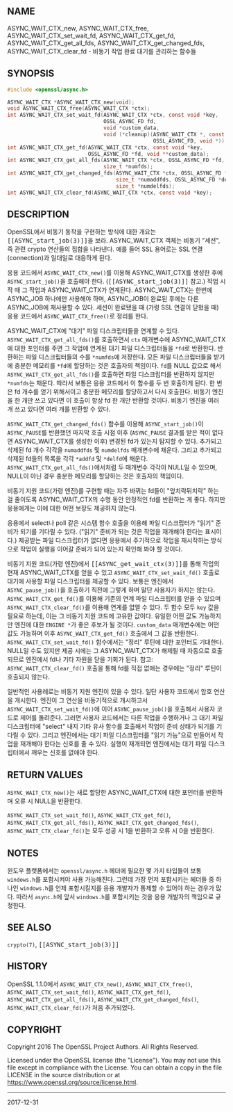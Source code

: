 ## NAME

ASYNC_WAIT_CTX_new, ASYNC_WAIT_CTX_free, ASYNC_WAIT_CTX_set_wait_fd, ASYNC_WAIT_CTX_get_fd, ASYNC_WAIT_CTX_get_all_fds, ASYNC_WAIT_CTX_get_changed_fds, ASYNC_WAIT_CTX_clear_fd - 비동기 작업 완료 대기를 관리하는 함수들

## SYNOPSIS

```c
#include <openssl/async.h>

ASYNC_WAIT_CTX *ASYNC_WAIT_CTX_new(void);
void ASYNC_WAIT_CTX_free(ASYNC_WAIT_CTX *ctx);
int ASYNC_WAIT_CTX_set_wait_fd(ASYNC_WAIT_CTX *ctx, const void *key,
                               OSSL_ASYNC_FD fd,
                               void *custom_data,
                               void (*cleanup)(ASYNC_WAIT_CTX *, const void *,
                                               OSSL_ASYNC_FD, void *));
int ASYNC_WAIT_CTX_get_fd(ASYNC_WAIT_CTX *ctx, const void *key,
                          OSSL_ASYNC_FD *fd, void **custom_data);
int ASYNC_WAIT_CTX_get_all_fds(ASYNC_WAIT_CTX *ctx, OSSL_ASYNC_FD *fd,
                               size_t *numfds);
int ASYNC_WAIT_CTX_get_changed_fds(ASYNC_WAIT_CTX *ctx, OSSL_ASYNC_FD *addfd,
                                   size_t *numaddfds, OSSL_ASYNC_FD *delfd,
                                   size_t *numdelfds);
int ASYNC_WAIT_CTX_clear_fd(ASYNC_WAIT_CTX *ctx, const void *key);
```

## DESCRIPTION

OpenSSL에서 비동기 동작을 구현하는 방식에 대한 개요는 <tt>[[ASYNC_start_job(3)]]</tt>을 보라. ASYNC_WAIT_CTX 객체는 비동기 "세션", 즉 관련 crypto 연산들의 집합을 나타낸다. 예를 들어 SSL 용어로는 SSL 연결(connection)과 일대일로 대응하게 된다.

응용 코드에서 `ASYNC_WAIT_CTX_new()`를 이용해 ASYNC_WAIT_CTX를 생성한 후에 `ASYNC_start_job()`을 호출해야 한다. (<tt>[[ASYNC_start_job(3)]]</tt> 참고.) 작업 시작 때 그 작업과 ASYNC_WAIT_CTX가 연계된다. ASYNC_WAIT_CTX는 한번에 ASYNC_JOB 하나에만 사용해야 하며, ASYNC_JOB이 완료된 후에는 다른 ASYNC_JOB에 재사용할 수 있다. 세션이 완료됐을 때 (가령 SSL 연결이 닫혔을 때) 응용 코드에서 `ASYNC_WAIT_CTX_free()`로 정리를 한다.

ASYNC_WAIT_CTX에 "대기" 파일 디스크립터들을 연계할 수 있다. `ASYNC_WAIT_CTX_get_all_fds()`를 호출하면서 `ctx` 매개변수에 ASYNC_WAIT_CTX에 대한 포인터를 주면 그 작업에 연계된 대기 파일 디스크립터들을 `*fd`로 반환한다. 반환하는 파일 디스크립터들의 수를 `*numfds`에 저장한다. 모든 파일 디스크립터들을 받기에 충분한 메모리를 `*fd`에 할당하는 것은 호출자의 책임이다. `fd`를 NULL 값으로 해서 `ASYNC_WAIT_CTX_get_all_fds()`를 호출하면 파일 디스크립터를 반환하지 않지만 `*numfds`는 채운다. 따라서 보통은 응용 코드에서 이 함수를 두 번 호출하게 된다. 한 번은 fd 개수를 얻기 위해서이고 충분한 메모리를 할당하고서 다시 호출한다. 비동기 엔진을 한 개만 쓰고 있다면 이 호출이 항상 fd 한 개만 반환할 것이다. 비동기 엔진을 여러 개 쓰고 있다면 여러 개를 반환할 수 있다.

`ASYNC_WAIT_CTX_get_changed_fds()` 함수를 이용해 `ASYNC_start_job()`이 `ASYNC_PAUSE`를 반환했던 마지막 호출 시점 이후 (`ASYNC_PAUSE` 결과를 받은 적이 없다면 ASYNC_WAIT_CTX를 생성한 이후) 변경된 fd가 있는지 탐지할 수 있다. 추가되고 삭제된 fd 개수 각각을 `numaddfds` 및 `numdelfds` 매개변수에 채운다. 그리고 추가되고 삭제된 fd들의 목록을 각각 `*addfd` 및 `*delfd`에 채운다. `ASYNC_WAIT_CTX_get_all_fds()`에서처럼 두 매개변수 각각이 NULL일 수 있으며, NULL이 아닌 경우 충분한 메모리를 할당하는 것은 호출자의 책임이다.

비동기 지원 코드(가령 엔진)를 구현할 때는 자주 바뀌는 fd들이 "엎치락뒤치락" 하는 걸 줄이도록 ASYNC_WAIT_CTX의 수명 동안 안정적인 fd를 반환하는 게 좋다. 하지만 응용에게는 이에 대한 어떤 보장도 제공하지 않는다.

응용에서 select나 poll 같은 시스템 함수 호출을 이용해 파일 디스크립터가 "읽기" 준비가 되기를 기다릴 수 있다. ("읽기" 준비가 되는 것은 작업을 재개해야 한다는 표시이다.) 제공받는 파일 디스크립터가 없다면 응용에서 주기적으로 작업을 재시작하는 방식으로 작업이 실행을 이어갈 준비가 되어 있는지 확인해 봐야 할 것이다.

비동기 지원 코드(가령 엔진)에서 <tt>[[ASYNC_get_wait_ctx(3)]]</tt>를 통해 작업의 현재 ASYNC_WAIT_CTX를 얻을 수 있고 `ASYNC_WAIT_CTX_set_wait_fd()` 호출로 대기에 사용할 파일 디스크립터를 제공할 수 있다. 보통은 엔진에서 `ASYNC_pause_job()`을 호출하기 직전에 그렇게 하며 말단 사용자가 하지는 않는다. `ASYNC_WAIT_CTX_get_fd()`를 이용해 기존의 연계 파일 디스크립터를 얻을 수 있으며 `ASYNC_WAIT_CTX_clear_fd()`를 이용해 연계를 없앨 수 있다. 두 함수 모두 `key` 값을 필요로 하는데, 이는 그 비동기 지원 코드에 고유한 값이다. 유일한 어떤 값도 가능하지만 엔진에 대한 `ENGINE *`가 좋은 후보가 될 것이다. `custom_data` 매개변수에는 어떤 값도 가능하며 이후 `ASYNC_WAIT_CTX_get_fd()` 호출에서 그 값을 반환한다. `ASYNC_WAIT_CTX_set_wait_fd()` 함수에서는 "정리" 루틴에 대한 포인터도 기대한다. NULL일 수도 있지만 제공 시에는 그 ASYNC_WAIT_CTX가 해제될 때 자동으로 호출되므로 엔진에서 fd나 기타 자원을 닫을 기회가 된다. 참고: `ASYNC_WAIT_CTX_clear_fd()` 호출을 통해 fd를 직접 없애는 경우에는 "정리" 루틴이 호출되지 않는다.

일반적인 사용례로는 비동기 지원 엔진이 있을 수 있다. 일단 사용자 코드에서 암호 연산을 개시한다. 엔진이 그 연산을 비동기적으로 개시하고서 `ASYNC_WAIT_CTX_set_wait_fd()`에 이어 `ASYNC_pause_job()`을 호출해서 사용자 코드로 제어를 돌려준다. 그러면 사용자 코드에서는 다른 작업을 수행하거나 그 대기 파일 디스크립터에 "select" 내지 기타 유사 함수를 호출해서 작업이 준비 상태가 되기를 기다릴 수 있다. 그리고 엔진에서는 대기 파일 디스크립터를 "읽기 가능"으로 만들어서 작업을 재개해야 한다는 신호를 줄 수 있다. 실행이 재개되면 엔진에서는 대기 파일 디스크립터에서 깨우는 신호를 없애야 한다.

## RETURN VALUES

`ASYNC_WAIT_CTX_new()`는 새로 할당한 ASYNC_WAIT_CTX에 대한 포인터를 반환하며 오류 시 NULL을 반환한다.

`ASYNC_WAIT_CTX_set_wait_fd()`, `ASYNC_WAIT_CTX_get_fd()`, `ASYNC_WAIT_CTX_get_all_fds()`, `ASYNC_WAIT_CTX_get_changed_fds()`, `ASYNC_WAIT_CTX_clear_fd()`는 모두 성공 시 1을 반환하고 오류 시 0을 반환한다.

## NOTES

윈도우 플랫폼에서는 `openssl/async.h` 헤더에 필요한 몇 가지 타입들이 보통 `windows.h`를 포함시켜야 사용 가능해진다. 그런데 가장 먼저 포함시키는 헤더들 중 하나인 `windows.h`를 언제 포함시킬지를 응용 개발자가 통제할 수 있어야 하는 경우가 많다. 따라서 `async.h`에 앞서 `windows.h`를 포함시키는 것을 응용 개발자의 책임으로 규정한다.

## SEE ALSO

`crypto(7)`, <tt>[[ASYNC_start_job(3)]]</tt>

## HISTORY

OpenSSL 1.1.0에서 `ASYNC_WAIT_CTX_new()`, `ASYNC_WAIT_CTX_free()`, `ASYNC_WAIT_CTX_set_wait_fd()`, `ASYNC_WAIT_CTX_get_fd()`, `ASYNC_WAIT_CTX_get_all_fds()`, `ASYNC_WAIT_CTX_get_changed_fds()`, `ASYNC_WAIT_CTX_clear_fd()`가 처음 추가되었다.

## COPYRIGHT

Copyright 2016 The OpenSSL Project Authors. All Rights Reserved.

Licensed under the OpenSSL license (the "License").  You may not use this file except in compliance with the License.  You can obtain a copy in the file LICENSE in the source distribution or at <https://www.openssl.org/source/license.html>.

----

2017-12-31
